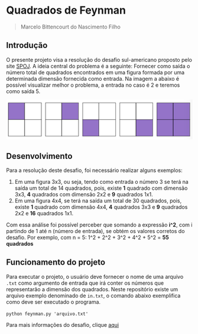 # Quadrados de Feynman 
> Marcelo Bittencourt do Nascimento Filho

## Introdução
O presente projeto visa a resolução do desafio sul-americano proposto pelo site [SPOJ](https://www.spoj.com). A ideia central do problema é a seguinte: Fornecer como saída o número total de quadrados encontrados em uma figura formada por uma determinada dimensão fornecida como entrada. Na imagem a abaixo é possível visualizar melhor o problema, a entrada no caso é 2 e teremos como saída 5.

![](ex.png)

## Desenvolvimento
Para a resolução deste desafio, foi necessário realizar alguns exemplos:
1. Em uma figura 3x3, ou seja, tendo como entrada o número 3 se terá na saída um total de 14 quadrados, pois, existe **1** quadrado com dimensão 3x3, **4** quadrados com dimensão 2x2 e **9** quadrados 1x1.
2. Em uma figura 4x4, se terá na saída um total de 30 quadrados, pois, existe **1** quadrado com dimensão 4x4, **4** quadrados 3x3 e **9** quadrados 2x2 e **16** quadrados 1x1.

Com essa análise foi possível perceber que somando a expressão **i^2**, com i partindo de 1 até n (número de entrada), se obtém os valores corretos do desafio. Por exemplo, com n = 5: 1^2 + 2^2 + 3^2 + 4^2 + 5^2 = **55 quadrados**

## Funcionamento do projeto
Para executar o projeto, o usuário deve fornecer o nome de uma arquivo `.txt` como argumento de entrada que irá conter os números que representarão a dimensão dos quadrados. Neste repositório existe um arquivo exemplo denominado de `in.txt`, o comando abaixo exemplifica como deve ser executado o programa.

`python feynman.py 'arquivo.txt'`

Para mais informações do desafio, clique [aqui](https://br.spoj.com/problems/FEYNMAN/)
